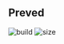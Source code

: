 Preved
-------
![build](https://github.com/nexign-sandbox/garbage/workflows/.NET%20Core/badge.svg?branch=master)
![size](https://img.shields.io/github/languages/code-size/nexign-sandbox/garbage)
